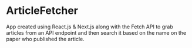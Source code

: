 # ArticleFetcher
App created using React.js &amp; Next.js along with the Fetch API to grab articles from an API endpoint and then search it based on the name on the paper who published the article.
